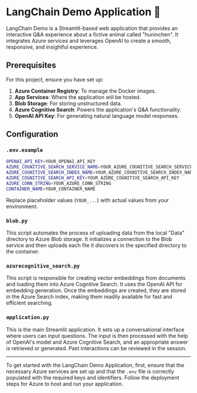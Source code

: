 # LangChain Demo Application 🤖

LangChain Demo is a Streamlit-based web application that provides an interactive Q&A experience about a fictive animal called "huninchen". It integrates Azure services and leverages OpenAI to create a smooth, responsive, and insightful experience.

## Prerequisites

For this project, ensure you have set up:

1. **Azure Container Registry**: To manage the Docker images.
2. **App Services**: Where the application will be hosted.
3. **Blob Storage**: For storing unstructured data.
4. **Azure Cognitive Search**: Powers the application's Q&A functionality.
5. **OpenAI API Key**: For generating natural language model responses.

## Configuration

### `.env.example`

```bash
OPENAI_API_KEY=YOUR_OPENAI_API_KEY
AZURE_COGNITIVE_SEARCH_SERVICE_NAME=YOUR_AZURE_COGNITIVE_SEARCH_SERVICE_NAME
AZURE_COGNITIVE_SEARCH_INDEX_NAME=YOUR_AZURE_COGNITIVE_SEARCH_INDEX_NAME
AZURE_COGNITIVE_SEARCH_API_KEY=YOUR_AZURE_COGNITIVE_SEARCH_API_KEY
AZURE_CONN_STRING=YOUR_AZURE_CONN_STRING
CONTAINER_NAME=YOUR_CONTAINER_NAME
```

Replace placeholder values (`YOUR_...`) with actual values from your environment.

### `blob.py`

This script automates the process of uploading data from the local "Data" directory to Azure Blob storage. It initializes a connection to the Blob service and then uploads each file it discovers in the specified directory to the container.

### `azurecognitive_search.py`

This script is responsible for creating vector embeddings from documents and loading them into Azure Cognitive Search. It uses the OpenAI API for embedding generation. Once the embeddings are created, they are stored in the Azure Search index, making them readily available for fast and efficient searching.

### `application.py`

This is the main Streamlit application. It sets up a conversational interface where users can input questions. The input is then processed with the help of OpenAI's model and Azure Cognitive Search, and an appropriate answer is retrieved or generated. Past interactions can be reviewed in the session.

---

To get started with the LangChain Demo Application, first, ensure that the necessary Azure services are set up and that the `.env` file is correctly populated with the required keys and identifiers. Follow the deployment steps for Azure to host and run your application.
